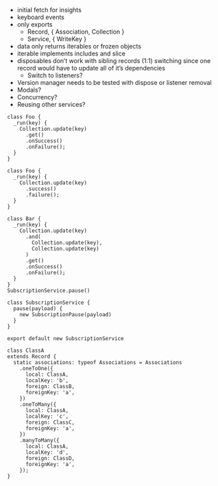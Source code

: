 - initial fetch for insights
- keyboard events
- only exports
    - Record, { Association, Collection }
    - Service, { WriteKey }
- data only returns iterables or frozen objects
- iterable implements includes and slice
- disposables don’t work with sibling records (1:1) switching since one record would have to update all of it’s dependencies
    - Switch to listeners?
- Version manager needs to be tested with dispose or listener removal
- Modals?
- Concurrency?
- Reusing other services?

```es6
class Foo {
  _run(key) {
    Collection.update(key)
      .get()
      .onSuccess()
      .onFailure();
  }
}

class Foo {
  _run(key) {
    Collection.update(key)
      .success()
      .failure();
  }
}

class Bar {
  _run(key) {
    Collection.update(key)
      .and(
        Collection.update(key),
        Collection.update(key)
      )
      .get()
      .onSuccess()
      .onFailure();
  }
}
SubscriptionService.pause()

class SubscriptionService {
  pause(payload) {
    new SubscriptionPause(payload)
  }
}

export default new SubscriptionService

class ClassA
extends Record {
  static associations: typeof Associations = Associations
    .oneToOne({
      local: ClassA,
      localKey: 'b',
      foreign: ClassB,
      foreignKey: 'a',
    })
    .oneToMany({
      local: ClassA,
      localKey: 'c',
      foreign: ClassC,
      foreignKey: 'a',
    })
    .manyToMany({
      local: ClassA,
      localKey: 'd',
      foreign: ClassD,
      foreignKey: 'a',
    });
}
```
